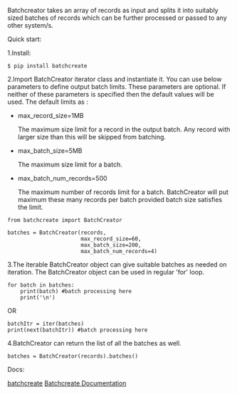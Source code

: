 Batchcreator takes an array of records as input and splits it into suitably sized batches of records which can be further processed or passed to any other system/s.

Quick start:

1.Install:

    $ pip install batchcreate

2.Import BatchCreator iterator class and instantiate it. You can use below parameters to define output batch limits. These parameters are optional. If neither of these parameters is specified then the default values will be used. The default limits as :


   - max_record_size=1MB

      The maximum size limit for a record in the output batch. Any record with larger size than this will be skipped from batching. 
   
   - max_batch_size=5MB

      The maximum size limit for a batch. 
   
   - max_batch_num_records=500

      The maximum number of records limit for a batch. BatchCreator will put maximum these many records per batch provided batch size satisfies the limit. 
   

    from batchcreate import BatchCreator
    
    batches = BatchCreator(records,
                           max_record_size=60,
                           max_batch_size=200,
                           max_batch_num_records=4)

3.The iterable BatchCreator object can give suitable batches as needed on iteration. The BatchCreator object can be used in regular 'for' loop.

    for batch in batches:
        print(batch) #batch processing here
        print('\n')
   
   OR
     
    batchItr = iter(batches)
    print(next(batchItr)) #batch processing here

4.BatchCreator can return the list of all the batches as well.

    batches = BatchCreator(records).batches()

Docs:

[batchcreate](https://pypi.org/project/batchcreate/)
[Batchcreate Documentation](https://batchcreate.readthedocs.io/en/latest/)